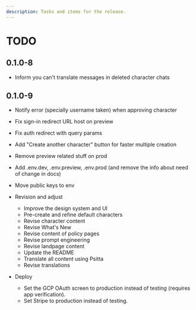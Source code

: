 ```yaml
---
description: Tasks and items for the release.
---
```


# TODO

## 0.1.0-8

- Inform you can't translate messages in deleted character chats

## 0.1.0-9

- Notify error (specially username taken) when approving character

- Fix sign-in redirect URL host on preview
- Fix auth redirect with query params
- Add "Create another character" button for faster multiple creation

- Remove preview related stuff on prod
- Add .env.dev, .env.preview, .env.prod (and remove the info about need of change in docs)
- Move public keys to env

- Revision and adjust
  - Improve the design system and UI
  - Pre-create and refine default characters
  - Revise character content
  - Revise What's New
  - Revise content of policy pages
  - Revise prompt engineering
  - Revise landpage content
  - Update the README
  - Translate all content using Psitta
  - Revise translations
- Deploy
  - Set the GCP OAuth screen to production instead of testing (requires app verification).
  - Set Stripe to production instead of testing.
